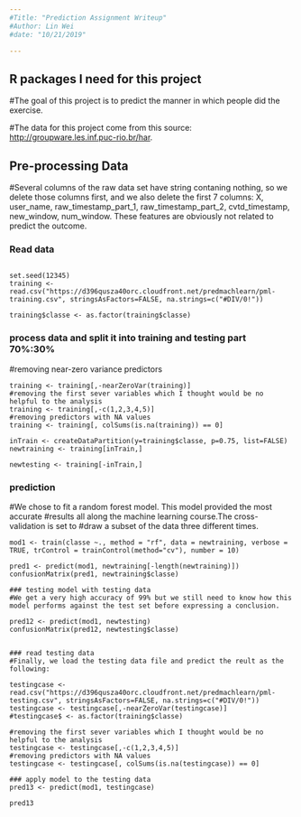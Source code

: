 ```yaml
---
#Title: "Prediction Assignment Writeup"
#Author: Lin Wei
#date: "10/21/2019"

---
```


## R packages I need for this project
  
#The goal of this project is to predict the manner in which people did the exercise.

#The data for this project come from this source: http://groupware.les.inf.puc-rio.br/har.

## Pre-processing Data
#Several columns of the raw data set have string contaning nothing, so we delete those columns first, and we also delete the first 7 columns: X, user_name, raw_timestamp_part_1, raw_timestamp_part_2, cvtd_timestamp, new_window, num_window. These features are obviously not related to predict the outcome.


### Read data   
```{r}

set.seed(12345)
training <- read.csv("https://d396qusza40orc.cloudfront.net/predmachlearn/pml-training.csv", stringsAsFactors=FALSE, na.strings=c("#DIV/0!"))

training$classe <- as.factor(training$classe)
```


### process data and split it into training and testing part 70%:30%
#removing near-zero variance predictors

```{r}
training <- training[,-nearZeroVar(training)]
#removing the first sever variables which I thought would be no helpful to the analysis
training <- training[,-c(1,2,3,4,5)]
#removing predictors with NA values
training <- training[, colSums(is.na(training)) == 0]

inTrain <- createDataPartition(y=training$classe, p=0.75, list=FALSE)
newtraining <- training[inTrain,]

newtesting <- training[-inTrain,]
```
### prediction
#We chose to fit a random forest model. This model provided the most accurate 
#results all along the machine learning course.The cross-validation is set to 
#draw a subset of the data three different times.

```{r}
mod1 <- train(classe ~., method = "rf", data = newtraining, verbose = TRUE, trControl = trainControl(method="cv"), number = 10)

pred1 <- predict(mod1, newtraining[-length(newtraining)])
confusionMatrix(pred1, newtraining$classe)

### testing model with testing data
#We get a very high accuracy of 99% but we still need to know how this model performs against the test set before expressing a conclusion.

pred12 <- predict(mod1, newtesting)
confusionMatrix(pred12, newtesting$classe)


### read testing data 
#Finally, we load the testing data file and predict the reult as the following:

testingcase <- read.csv("https://d396qusza40orc.cloudfront.net/predmachlearn/pml-testing.csv", stringsAsFactors=FALSE, na.strings=c("#DIV/0!"))
testingcase <- testingcase[,-nearZeroVar(testingcase)]
#testingcase$ <- as.factor(training$classe)

#removing the first sever variables which I thought would be no helpful to the analysis
testingcase <- testingcase[,-c(1,2,3,4,5)]
#removing predictors with NA values
testingcase <- testingcase[, colSums(is.na(testingcase)) == 0]

### apply model to the testing data
pred13 <- predict(mod1, testingcase)

pred13


```
